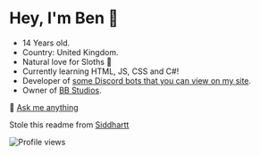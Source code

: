 # Hey, I'm Ben 👋
* 14 Years old. 
* Country: United Kingdom.
* Natural love for Sloths 🦥
* Currently learning HTML, JS, CSS and C#!
* Developer of [some Discord bots that you can view on my site](https://bildsben.tech).
* Owner of [BB Studios](https://discord.gg/deCs24FsMA).

💬 [Ask me anything](https://bildsben.tech/contact)

Stole this readme from [Siddhartt](https://github.com/Siddhartt)

![Profile views](https://gpvc.arturio.dev/bildsben)
